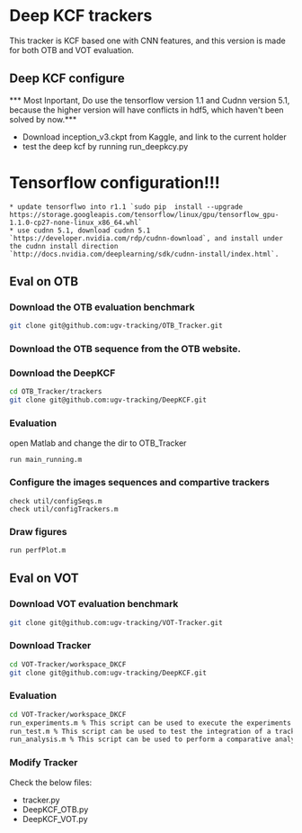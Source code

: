 # Deep KCF trackers

This tracker is KCF based one with CNN features, and this version is made for both OTB and VOT evaluation.

## Deep KCF configure
*** Most Inportant, Do use the tensorflow version 1.1 and Cudnn version 5.1, because the higher version will have conflicts in hdf5, which haven't been solved by now.***
* Download inception_v3.ckpt from Kaggle, and link to the current holder
* test the deep kcf by running run_deepkcy.py 

# Tensorflow configuration!!!
    * update tensorflwo into r1.1 `sudo pip  install --upgrade https://storage.googleapis.com/tensorflow/linux/gpu/tensorflow_gpu-1.1.0-cp27-none-linux_x86_64.whl`
    * use cudnn 5.1, download cudnn 5.1 `https://developer.nvidia.com/rdp/cudnn-download`, and install under the cudnn install direction `http://docs.nvidia.com/deeplearning/sdk/cudnn-install/index.html`.





## Eval on OTB

### Download the OTB evaluation benchmark
```bash
git clone git@github.com:ugv-tracking/OTB_Tracker.git
```
### Download the OTB sequence from the OTB website.

### Download the DeepKCF
```bash
cd OTB_Tracker/trackers
git clone git@github.com:ugv-tracking/DeepKCF.git
```
### Evaluation 
open Matlab and change the dir to OTB_Tracker
```bash
run main_running.m
```
### Configure the images sequences and compartive trackers
```	
check util/configSeqs.m
check util/configTrackers.m
```
### Draw figures
```bash
run perfPlot.m
```

## Eval on VOT

### Download VOT evaluation benchmark
```bash
git clone git@github.com:ugv-tracking/VOT-Tracker.git
```
### Download Tracker 
```bash
cd VOT-Tracker/workspace_DKCF
git clone git@github.com:ugv-tracking/DeepKCF.git
```
### Evaluation
```bash
cd VOT-Tracker/workspace_DKCF
run_experiments.m % This script can be used to execute the experiments for a single tracker
run_test.m % This script can be used to test the integration of a tracker to the framework.
run_analysis.m % This script can be used to perform a comparative analyis of the experiments in the same manner as for the VOT challenge.
```
### Modify Tracker

Check the below files:
* tracker.py
* DeepKCF_OTB.py
* DeepKCF_VOT.py

